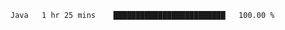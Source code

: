 <!--START_SECTION:waka-->

```txt
Java   1 hr 25 mins    █████████████████████████   100.00 %
```

<!--END_SECTION:waka-->
